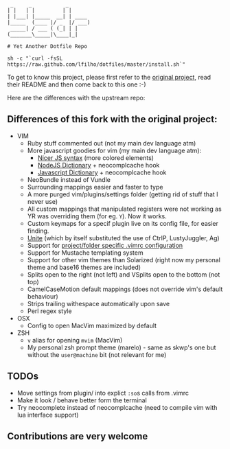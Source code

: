      _     _           _
    | |   | |         | |
    | |___| |_____  __| | ____
    |_____  (____ |/ _  |/ ___)
     _____| / ___ ( (_| | |
    (_______\_____|\____|_|

    # Yet Another Dotfile Repo

    sh -c "`curl -fsSL https://raw.github.com/lfilho/dotfiles/master/install.sh`"

To get to know this project, please first refer to the [original project](https://github.com/skwp/dotfiles), read their README and then come back to this one :-)

Here are the differences with the upstream repo:

## Differences of this fork with the original project:
  * VIM
    * Ruby stuff commented out (not my main dev language atm)
    * More javascript goodies for vim (my main dev language atm):
      * [Nicer JS syntax](http://github.com/jelera/vim-javascript-syntax) (more colored elements)
      * [NodeJS Dictionary](http://github.com/guileen/vim-node) + neocomplcache hook
      * [Javascript Dictionary](https://raw.github.com/cooldaemon/myhome/master/.vim/dict/javascript.dict) + neocomplcache hook
    * NeoBundle instead of Vundle
    * Surrounding mappings easier and faster to type
    * A more purged vim/plugins/settings folder (getting rid of stuff that I never use)
    * All custom mappings that manipulated registers were not working as YR was overriding them (for eg. `Y`). Now it works.
    * Custom keymaps for a specif plugin live on its config file, for easier finding.
    * [Unite](https://github.com/Shougo/unite.vim) (which by itself substituted the use of CtrlP, LustyJuggler, Ag)
    * Support for [project/folder specific .vimrc configuration](https://github.com/MarcWeber/vim-addon-local-vimrc)
    * Support for Mustache templating system
    * Support for other vim themes than Solarized (right now my personal theme and base16 themes are included)
    * Splits open to the right (not left) and VSplits open to the bottom (not top)
    * CamelCaseMotion default mappings (does not override vim's default behaviour)
    * Strips trailing withespace automatically upon save
    * Perl regex style
  * OSX
    * Config to open MacVim maximized by default
  * ZSH
    * `v` alias for opening `mvim` (MacVim)
    * My personal zsh prompt theme (marelo) - same as skwp's one but without the `user@machine` bit (not relevant for me)

## TODOs
  * Move settings from plugin/ into explict `:so`s calls from .vimrc
  * Make it look / behave better form the terminal
  * Try neocomplete instead of neocomplcache (need to compile vim with lua interface support)

## Contributions are very welcome
